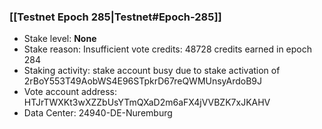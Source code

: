 ### [[Testnet Epoch 285|Testnet#Epoch-285]]
* Stake level: **None**
* Stake reason: Insufficient vote credits: 48728 credits earned in epoch 284
* Staking activity: stake account busy due to stake activation of 2rBoY553T49AobWS4E96STpkrD67reQWMUnsyArdoB9J
* Vote account address: HTJrTWXKt3wXZZbUsYTmQXaD2m6aFX4jVVBZK7xJKAHV
* Data Center: 24940-DE-Nuremburg